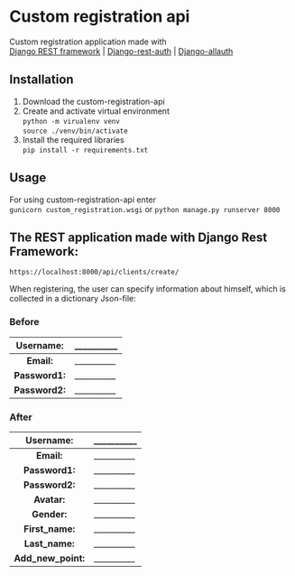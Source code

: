 # Custom registration api  

Custom registration application made with  
[Django REST framework](https://www.django-rest-framework.org/) | [Django-rest-auth](https://django-rest-auth.readthedocs.io/en/latest/index.html) | [Django-allauth](https://django-allauth.readthedocs.io/en/latest/index.html)

## Installation
1. Download the custom-registration-api
2. Create and activate virtual environment  
   ```python -m virualenv venv```  
   ```source ./venv/bin/activate```
3. Install the required libraries  
  ```pip install -r requirements.txt```

## Usage 
For using custom-registration-api enter  
```gunicorn custom_registration.wsgi```  or  ```python manage.py runserver 8000```  

## The REST application made with Django Rest Framework:  
  
```https://localhost:8000/api/clients/create/```  

When registering, the user can specify information about himself, which is collected in a dictionary Json-file:  

### Before  

| **Username:** | __________ |
| :------: | ------ |
| **Email:** | __________ |
| **Password1:** | __________ |
| **Password2:** | __________ |

### After  

| **Username:** | __________ |
| :------: | ------ |
| **Email:** | __________ |
| **Password1:** | __________ |
| **Password2:** | __________ |
| **Avatar:** | __________ |
| **Gender:** | __________ |
| **First_name:** | __________ |
| **Last_name:** | __________ |
| **Add_new_point:** | __________ |

